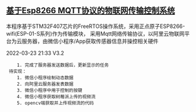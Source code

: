 ## [基于Esp8266 MQTT协议的物联网传输控制系统](https://github.com/OxfordProfessor/STM32Internet)

本程序基于STM32F407芯片的FreeRTOS操作系统，采用正点原子ESP8266-wifi(ESP-01-S系列)作为传输模块，
采用Mqtt网络传输协议，以阿里云物联网平台为云服务器，由微信小程序/App获取传感器信息并操控相关硬件

2022-03-23 21:33 V3.2

        1. 完成了服务器发送数据后，更新显示的任务
     待实现：
        1. 微信小程序绘制动态数据
        2. 向阿里云服务器发表数据
        3. 微信小程序中用于控制的按键
        4. 微信小程序获取树莓派上传的视频流
        5. opencv端获取并上传视频流的代码
     
